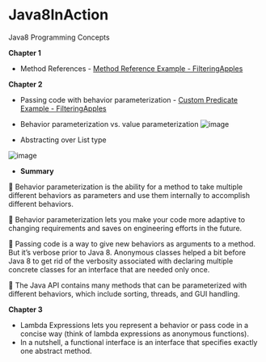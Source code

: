 # Java8InAction
Java8 Programming Concepts

**Chapter 1**
* Method References - [Method Reference Example - FilteringApples](https://github.com/ishan-aggarwal/Java8InAction/blob/main/lambdasinaction/chap1/FilteringApples.java)

**Chapter 2**
* Passing code with behavior parameterization - [Custom Predicate Example - FilteringApples](https://github.com/ishan-aggarwal/Java8InAction/blob/main/lambdasinaction/chap2/FilteringApples.java)

* Behavior parameterization vs. value parameterization
![image](https://user-images.githubusercontent.com/12678869/148015455-3e06344b-edec-4c8f-8b27-3d6aaf67f2f0.png)

* Abstracting over List type

![image](https://user-images.githubusercontent.com/12678869/148015681-40044d6f-2cb2-4f19-a98b-e21ca681b194.png)

* **Summary**

 Behavior parameterization is the ability for a method to take multiple different behaviors as parameters and use them internally to accomplish different behaviors.

 Behavior parameterization lets you make your code more adaptive to changing requirements and saves on engineering efforts in the future.

 Passing code is a way to give new behaviors as arguments to a method. But it’s verbose prior to Java 8. Anonymous classes helped a bit before Java 8 to get rid of the verbosity associated with declaring multiple concrete classes for an interface that are needed only once.

 The Java API contains many methods that can be parameterized with different behaviors, which include sorting, threads, and GUI handling.

**Chapter 3**

* Lambda Expressions lets you represent a behavior or pass code in a concise way (think of lambda expressions as anonymous functions).
* In a nutshell, a functional interface is an interface that specifies exactly one abstract method.
